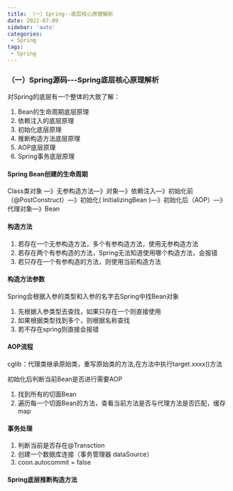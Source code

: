 ```yaml
---
title: （一）Spring--底层核心原理解析
date: 2022-07-09
sidebar: 'auto'
categories:
 - Spring
tags:
 - Spring
---
```


### （一）Spring源码---Spring底层核心原理解析

对Spring的底层有一个整体的大致了解：

1. Bean的生命周期底层原理
2. 依赖注入的底层原理
3. 初始化底层原理
4. 推断构造方法底层原理
5. AOP底层原理
6. Spring事务底层原理

#### Spring Bean创建的生命周期

Class类对象 —》无参构造方法—》对象—》依赖注入—》初始化前（@PostConstruct）—》初始化( InitializingBean )—》初始化后（AOP）—》代理对象—》Bean

#### 构造方法

1. 若存在一个无参构造方法，多个有参构造方法，使用无参构造方法
2. 若存在两个有参构造的方法，Spring无法知道使用哪个构造方法，会报错
3. 若只存在一个有参构造的方法，则使用当前构造方法

#### 构造方法参数

Spring会根据入参的类型和入参的名字去Spring中找Bean对象

1. 先根据入参类型去查找，如果只存在一个则直接使用
2. 如果根据类型找到多个，则根据名称查找
3. 若不存在spring则直接会报错

#### AOP流程

cglib：代理类继承原始类，重写原始类的方法,在方法中执行target.xxxx()方法

初始化后判断当前Bean是否进行需要AOP

1. 找到所有的切面Bean 
2. 遍历每一个切面Bean的方法，查看当前方法是否与代理方法是否匹配，缓存map

#### 事务处理

1. 判断当前是否存在@Transction
2. 创建一个数据库连接（事务管理器 dataSource）
3. coon.autocommit  = false

#### Spring底层推断构造方法



